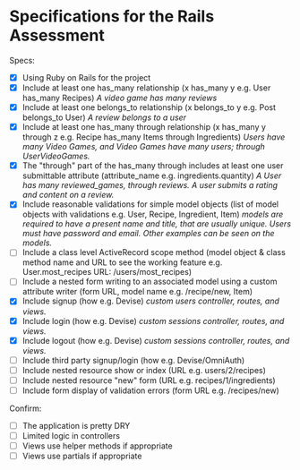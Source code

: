 # Specifications for the Rails Assessment

Specs:
- [x] Using Ruby on Rails for the project
- [x] Include at least one has_many relationship (x has_many y e.g. User has_many Recipes)
    *A video game has many reviews*
- [x] Include at least one belongs_to relationship (x belongs_to y e.g. Post belongs_to User)
    *A review belongs to a user*
- [x] Include at least one has_many through relationship (x has_many y through z e.g. Recipe has_many Items through Ingredients)
    *Users have many Video Games, and Video Games have many users; through UserVideoGames.*
- [x] The "through" part of the has_many through includes at least one user submittable attribute (attribute_name e.g. ingredients.quantity)
    *A User has many reviewed_games, through reviews.  A user submits a rating and content on a review.*
- [x] Include reasonable validations for simple model objects (list of model objects with validations e.g. User, Recipe, Ingredient, Item)
    *models are required to have a present name and title, that are usually unique. Users must have password and email. Other examples can be seen on the models.*
- [ ] Include a class level ActiveRecord scope method (model object & class method name and URL to see the working feature e.g. User.most_recipes URL: /users/most_recipes)
- [ ] Include a nested form writing to an associated model using a custom attribute writer (form URL, model name e.g. /recipe/new, Item)
- [x] Include signup (how e.g. Devise)
    *custom users controller, routes, and views.*
- [x] Include login (how e.g. Devise)
    *custom sessions controller, routes, and views.*
- [x] Include logout (how e.g. Devise)
    *custom sessions controller, routes, and views.*
- [ ] Include third party signup/login (how e.g. Devise/OmniAuth)
- [ ] Include nested resource show or index (URL e.g. users/2/recipes)
- [ ] Include nested resource "new" form (URL e.g. recipes/1/ingredients)
- [ ] Include form display of validation errors (form URL e.g. /recipes/new)

Confirm:
- [ ] The application is pretty DRY
- [ ] Limited logic in controllers
- [ ] Views use helper methods if appropriate
- [ ] Views use partials if appropriate
